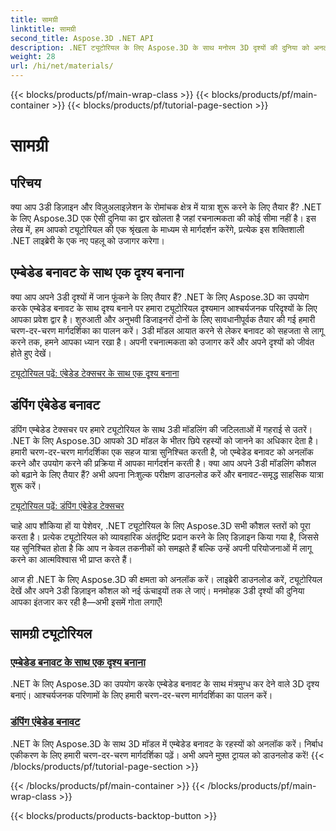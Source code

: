 ```yaml
---
title: सामग्री
linktitle: सामग्री
second_title: Aspose.3D .NET API
description: .NET ट्यूटोरियल के लिए Aspose.3D के साथ मनोरम 3D दृश्यों की दुनिया को अनलॉक करें। आश्चर्यजनक दृश्य बनाना सीखें और सहजता से एम्बेडेड बनावट का पता लगाएं।
weight: 28
url: /hi/net/materials/
---
```


{{< blocks/products/pf/main-wrap-class >}}
{{< blocks/products/pf/main-container >}}
{{< blocks/products/pf/tutorial-page-section >}}

# सामग्री

## परिचय

क्या आप 3डी डिज़ाइन और विज़ुअलाइज़ेशन के रोमांचक क्षेत्र में यात्रा शुरू करने के लिए तैयार हैं? .NET के लिए Aspose.3D एक ऐसी दुनिया का द्वार खोलता है जहां रचनात्मकता की कोई सीमा नहीं है। इस लेख में, हम आपको ट्यूटोरियल की एक श्रृंखला के माध्यम से मार्गदर्शन करेंगे, प्रत्येक इस शक्तिशाली .NET लाइब्रेरी के एक नए पहलू को उजागर करेगा।

## एम्बेडेड बनावट के साथ एक दृश्य बनाना

क्या आप अपने 3डी दृश्यों में जान फूंकने के लिए तैयार हैं? .NET के लिए Aspose.3D का उपयोग करके एम्बेडेड बनावट के साथ दृश्य बनाने पर हमारा ट्यूटोरियल दृश्यमान आश्चर्यजनक परिदृश्यों के लिए आपका प्रवेश द्वार है। शुरुआती और अनुभवी डिजाइनरों दोनों के लिए सावधानीपूर्वक तैयार की गई हमारी चरण-दर-चरण मार्गदर्शिका का पालन करें। 3डी मॉडल आयात करने से लेकर बनावट को सहजता से लागू करने तक, हमने आपका ध्यान रखा है। अपनी रचनात्मकता को उजागर करें और अपने दृश्यों को जीवंत होते हुए देखें।

[ट्यूटोरियल पढ़ें: एंबेडेड टेक्सचर के साथ एक दृश्य बनाना](./create-scene-embedded-texture/)

## डंपिंग एंबेडेड बनावट

डंपिंग एम्बेडेड टेक्सचर पर हमारे ट्यूटोरियल के साथ 3डी मॉडलिंग की जटिलताओं में गहराई से उतरें। .NET के लिए Aspose.3D आपको 3D मॉडल के भीतर छिपे रहस्यों को जानने का अधिकार देता है। हमारी चरण-दर-चरण मार्गदर्शिका एक सहज यात्रा सुनिश्चित करती है, जो एम्बेडेड बनावट को अनलॉक करने और उपयोग करने की प्रक्रिया में आपका मार्गदर्शन करती है। क्या आप अपने 3डी मॉडलिंग कौशल को बढ़ाने के लिए तैयार हैं? अभी अपना निःशुल्क परीक्षण डाउनलोड करें और बनावट-समृद्ध साहसिक यात्रा शुरू करें।

[ट्यूटोरियल पढ़ें: डंपिंग एंबेडेड टेक्सचर](./dump-embedded-textures/)

चाहे आप शौकिया हों या पेशेवर, .NET ट्यूटोरियल के लिए Aspose.3D सभी कौशल स्तरों को पूरा करता है। प्रत्येक ट्यूटोरियल को व्यावहारिक अंतर्दृष्टि प्रदान करने के लिए डिज़ाइन किया गया है, जिससे यह सुनिश्चित होता है कि आप न केवल तकनीकों को समझते हैं बल्कि उन्हें अपनी परियोजनाओं में लागू करने का आत्मविश्वास भी प्राप्त करते हैं।

आज ही .NET के लिए Aspose.3D की क्षमता को अनलॉक करें। लाइब्रेरी डाउनलोड करें, ट्यूटोरियल देखें और अपने 3डी डिज़ाइन कौशल को नई ऊंचाइयों तक ले जाएं। मनमोहक 3डी दृश्यों की दुनिया आपका इंतजार कर रही है—अभी इसमें गोता लगाएँ!
## सामग्री ट्यूटोरियल
### [एम्बेडेड बनावट के साथ एक दृश्य बनाना](./create-scene-embedded-texture/)
.NET के लिए Aspose.3D का उपयोग करके एम्बेडेड बनावट के साथ मंत्रमुग्ध कर देने वाले 3D दृश्य बनाएं। आश्चर्यजनक परिणामों के लिए हमारी चरण-दर-चरण मार्गदर्शिका का पालन करें।
### [डंपिंग एंबेडेड बनावट](./dump-embedded-textures/)
.NET के लिए Aspose.3D के साथ 3D मॉडल में एम्बेडेड बनावट के रहस्यों को अनलॉक करें। निर्बाध एकीकरण के लिए हमारी चरण-दर-चरण मार्गदर्शिका पढ़ें। अभी अपने मुफ़्त ट्रायल को डाउनलोड करें!
{{< /blocks/products/pf/tutorial-page-section >}}

{{< /blocks/products/pf/main-container >}}
{{< /blocks/products/pf/main-wrap-class >}}

{{< blocks/products/products-backtop-button >}}
